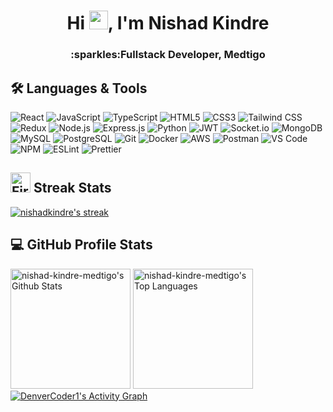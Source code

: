 <h1 align="center">
  Hi
  <img
    src="https://raw.githubusercontent.com/iampavangandhi/iampavangandhi/master/gifs/Hi.gif"
    width="30px"
  />, I'm Nishad Kindre
</h1>
<h3 align="center">:sparkles:Fullstack Developer, Medtigo</h3>

<h2>🛠️ Languages & Tools</h2>

<div>

  ![React](https://img.shields.io/badge/React-20232A?style=for-the-badge&logo=react&logoColor=61DAFB)
  ![JavaScript](https://img.shields.io/badge/JavaScript-323330?style=for-the-badge&logo=javascript&logoColor=F7DF1E)
  ![TypeScript](https://img.shields.io/badge/TypeScript-007ACC?style=for-the-badge&logo=typescript&logoColor=white)
  ![HTML5](https://img.shields.io/badge/HTML5-E34F26?style=for-the-badge&logo=html5&logoColor=white)
  ![CSS3](https://img.shields.io/badge/CSS3-1572B6?style=for-the-badge&logo=css3&logoColor=white)
  ![Tailwind
  CSS](https://img.shields.io/badge/Tailwind_CSS-38B2AC?style=for-the-badge&logo=tailwind-css&logoColor=white)
  ![Redux](https://img.shields.io/badge/Redux-593D88?style=for-the-badge&logo=redux&logoColor=white)
  ![Node.js](https://img.shields.io/badge/Node.js-339933?style=for-the-badge&logo=nodedotjs&logoColor=white)
  ![Express.js](https://img.shields.io/badge/Express.js-000000?style=for-the-badge&logo=express&logoColor=white)
  ![Python](https://img.shields.io/badge/Python-FFD43B?style=for-the-badge&logo=python&logoColor=blue)
  ![JWT](https://img.shields.io/badge/JWT-000000?style=for-the-badge&logo=JSON%20web%20tokens&logoColor=white)
  ![Socket.io](https://img.shields.io/badge/Socket.io-010101?&style=for-the-badge&logo=Socket.io&logoColor=white)
  ![MongoDB](https://img.shields.io/badge/MongoDB-4EA94B?style=for-the-badge&logo=mongodb&logoColor=white)
  ![MySQL](https://img.shields.io/badge/MySQL-005C84?style=for-the-badge&logo=mysql&logoColor=white)
  ![PostgreSQL](https://img.shields.io/badge/PostgreSQL-316192?style=for-the-badge&logo=postgresql&logoColor=white)
  ![Git](https://img.shields.io/badge/GIT-E44C30?style=for-the-badge&logo=git&logoColor=white)
  ![Docker](https://img.shields.io/badge/Docker-2CA5E0?style=for-the-badge&logo=docker&logoColor=white)
  ![AWS](https://img.shields.io/badge/Amazon_AWS-FF9900?style=for-the-badge&logo=amazonaws&logoColor=white)
  ![Postman](https://img.shields.io/badge/Postman-FF6C37?style=for-the-badge&logo=Postman&logoColor=white)
  ![VS
  Code](https://img.shields.io/badge/VSCode-0078D4?style=for-the-badge&logo=visual%20studio%20code&logoColor=white)
  ![NPM](https://img.shields.io/badge/npm-CB3837?style=for-the-badge&logo=npm&logoColor=white)
  ![ESLint](https://img.shields.io/badge/eslint-3A33D1?style=for-the-badge&logo=eslint&logoColor=white)
  ![Prettier](https://img.shields.io/badge/prettier-1A2C34?style=for-the-badge&logo=prettier&logoColor=F7BA3E)
</div>

<h2>
  <img src="https://user-images.githubusercontent.com/74038190/216122041-518ac897-8d92-4c6b-9b3f-ca01dcaf38ee.png" alt="Fire" width="32" />
  Streak Stats
</h2>
<p>
  <a href="https://github.com/DenverCoder1/github-readme-streak-stats">
    <img
      title="🔥 Get streak stats for your profile at git.io/streak-stats"
      alt="nishadkindre's streak"
      src="https://github-readme-streak-stats-eight.vercel.app/?user=nishad-kindre-medtigo&theme=monokai-metallian&hide_border=true&short_numbers=true"
    />
  </a>
</p>
<h2>💻 GitHub Profile Stats</h2>
<a href="https://github.com/anuraghazra/github-readme-stats"
  ><img
    alt="nishad-kindre-medtigo's Github Stats"
    src="https://denvercoder1-github-readme-stats.vercel.app/api/?username=nishad-kindre-medtigo&show_icons=true&include_all_commits=true&count_private=true&theme=react&hide_border=true&bg_color=1F222E&title_color=F85D7F&icon_color=F8D866"
    height="192px"
/></a>
<a href="https://github.com/anuraghazra/github-readme-stats"
  ><img
    alt="nishad-kindre-medtigo's Top Languages"
    src="https://denvercoder1-github-readme-stats.vercel.app/api/top-langs/?username=nishad-kindre-medtigo&langs_count=8&layout=compact&theme=react&hide_border=true&bg_color=1F222E&title_color=F85D7F&icon_color=F8D866&hide=Jupyter%20Notebook,Roff"
    height="192px"
/></a>
<a href="https://github.com/ashutosh00710/github-readme-activity-graph"
  ><img
    alt="DenverCoder1's Activity Graph"
    src="https://github-readme-activity-graph.vercel.app/graph/?username=nishad-kindre-medtigo&bg_color=1F222E&color=F8D866&line=F85D7F&point=FFFFFF&hide_border=true"
/></a>
